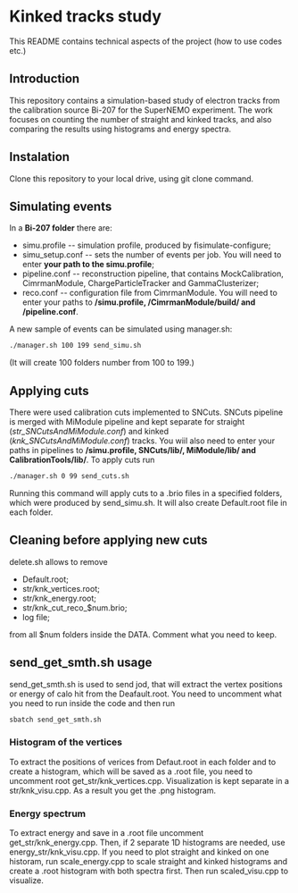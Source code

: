# Kinked tracks study 
This README contains technical aspects of the project (how to use codes etc.)
## Introduction
This repository contains a simulation-based study of electron tracks from the calibration source Bi-207 for the SuperNEMO experiment. The work focuses on counting the number of straight and kinked tracks, and also comparing the results using histograms and energy spectra. 
## Instalation
Clone this repository to your local drive, using git clone command.
## Simulating events
In a **Bi-207 folder** there are:
- simu.profile -- simulation profile, produced by fisimulate-configure;
- simu_setup.conf -- sets the number of events per job. You will need to enter **your path to the simu.profile**;
- pipeline.conf -- reconstruction pipeline, that contains MockCalibration, CimrmanModule, ChargeParticleTracker and GammaClusterizer;
- reco.conf -- configuration file from CimrmanModule. You will need to enter your paths to **/simu.profile, /CimrmanModule/build/ and /pipeline.conf**.

A new sample of events can be simulated using manager.sh:
```bash
./manager.sh 100 199 send_simu.sh
```
(It will create 100 folders number from 100 to 199.)
## Applying cuts
There were used calibration cuts implemented to SNCuts. SNCuts pipeline is merged with MiModule pipeline and kept separate for straight (*str_SNCutsAndMiModule.conf*) and kinked (*knk_SNCutsAndMiModule.conf*) tracks. You wiil also need to enter your paths in pipelines to **/simu.profile, SNCuts/lib/, MiModule/lib/ and CalibrationTools/lib/**. To apply cuts run
```bash
./manager.sh 0 99 send_cuts.sh
```
Running this command will apply cuts to a .brio files in a specified folders, which were produced by send_simu.sh. It will also create Default.root file in each folder. 
## Cleaning before applying new cuts
delete.sh allows to remove
- Default.root;
- str/knk_vertices.root;
- str/knk_energy.root;
- str/knk_cut_reco_$num.brio;
- log file;

from all $num folders inside the DATA. Comment what you need to keep.
## send_get_smth.sh usage
send_get_smth.sh is used to send jod, that will extract the vertex positions or energy of calo hit from the Deafault.root. You need to uncomment what you need to run inside the code and then run
```bash
sbatch send_get_smth.sh 
```
### Histogram of the vertices
To extract the positions of verices from Defaut.root in each folder and to create a histogram, which will be saved as a .root file, you need to uncomment root get_str/knk_vertices.cpp. Visualization is kept separate in a str/knk_visu.cpp. As a result you get the .png histogram.
### Energy spectrum 
To extract energy and save in a .root file uncomment get_str/knk_energy.cpp. Then, if 2 separate 1D histograms are needed, use energy_str/knk_visu.cpp. If you need to plot straight and kinked on one historam, run scale_energy.cpp to scale straight and kinked histograms and create a .root histogram with both spectra first. Then run scaled_visu.cpp to visualize.  

